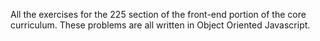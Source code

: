 All the exercises for the 225 section of the front-end portion of the core curriculum. These problems are all written in Object Oriented Javascript. 
